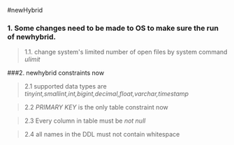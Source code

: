 #newHybrid

### 1. Some changes need to be made to OS to make sure the run of newhybrid.

>1.1. change system's limited number of open files by system command *ulimit*


###2. newhybrid constraints now

>2.1 supported data types are *tinyint,smallint,int,bigint,decimal,float,varchar,timestamp*

>2.2 *PRIMARY KEY* is the only table constraint now

>2.3 Every column in table must be *not null*

>2.4 all names in the DDL must not contain whitespace

